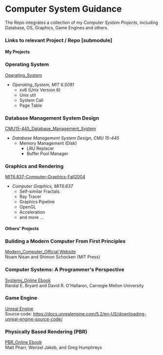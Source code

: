 # Computer System Guidance
The Repo integrates a collection of my *Computer System Projects*, including Database, OS, Graphics, Game Engines and others.

### Links to relevant Project / Repo [submodule]
#### My Projects
### Operating System
[Operating_System](https://github.com/PeterHUistyping/Operating_System)
- *Operating_System, MIT 6.S081*  
  - xv6 (Unix Version 6)
  - Unix util
  - System Call
  - Page Table
  
  
### Database Management System Design
[CMU15-445_Database_Management_System](https://github.com/PeterHUistyping/CMU15-445_Database_Management_System)
- *Database Management System Design, CMU 15-445*  
  - Memory Management (Disk) 
    - LRU Replacer
    - Buffer Pool Manager

### Graphics and Rendering
[MIT6.837-Computer-Graphics-Fall2004](https://github.com/PeterHUistyping/MIT6.837-CG-Fall2004-Assignment)
- *Computer Graphics, MIT6.837*  
  - Self-similar Fractals 
  - Ray Tracer
  - Graphics Pipeline
  - OpenGL
  - Acceleration
  - and more ...
  
#### Others' Projects
### Building a Modern Computer From First Principles
[Modern_Computer_Official Website](https://www.nand2tetris.org)  
Noam Nisan and Shimon Schocken (MIT Press)  
  
### Computer Systems: A Programmer's Perspective
[Systems_Online Ebook](https://csapp.cs.cmu.edu/)  
Randal E. Bryant and David R. O'Hallaron, Carnegie Mellon University  

### Game Engine
[Unreal Engine](https://www.unrealengine.com/en-US)  
Source code: https://docs.unrealengine.com/5.2/en-US/downloading-unreal-engine-source-code/

### Physically Based Rendering (PBR)
[PBR_Online Ebook](https://www.pbr-book.org/)  
Matt Pharr, Wenzel Jakob, and Greg Humphreys    